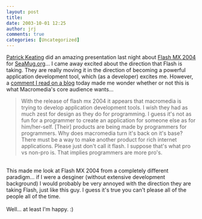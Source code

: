 ```yaml
---
layout: post
title: 
date: 2003-10-01 12:25
author: jrj
comments: true
categories: [Uncategorized]
---
```

<a href="http://www.kythe.com" target="_blank">Patrick Keating</a> did an amazing presentation last night about <a href="http://www.macromedia.com/software/flash/?promoid=home_prod_flash_082403" target="_blank">Flash MX 2004</a> for <a href="http://www.seamug.org/" target="_blank">SeaMug.org</a>... I came away excited about the direction that Flash is taking. They are really moving it in the direction of becoming a powerful application development tool, which (as a developer) excites me. However, a <a href="http://www.markme.com/mesh/archives/003361.cfm" target="_blank">comment I read on a blog</a> today made me wonder whether or not this is what Macromedia's core audience wants...
<br /><blockquote>With the release of flash mx 2004 it appears that macromedia is trying to develop application development tools. I wish they had as much zest for design as they do for programming. I guess it's not as fun for a programmer to create an application for someone else as for him/her-self. [Their] products are being made by programmers for programmers. Why does macromedia turn it's back on it's base? There must be a way to make another product for rich internet applications. Please just don't call it flash. I suppose that's what pro vs non-pro is. That implies programmers are more pro's.</blockquote>
<br />This made me look at Flash MX 2004 from a completely different paradigm... if I were a desginer (without extensive development background) I would probably be very annoyed with the direction they are taking Flash, just like this guy. I guess it's true you can't please all of the people all of the time.
<br />
<br />Well... at least I'm happy.  :)
